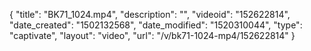 {
    "title": "BK71_1024.mp4",
    "description": "",
    "videoid": "152622814",
    "date_created": "1502132568",
    "date_modified": "1520310044",
    "type": "captivate",
    "layout": "video",
    "url": "\/v\/bk71-1024-mp4\/152622814"
}